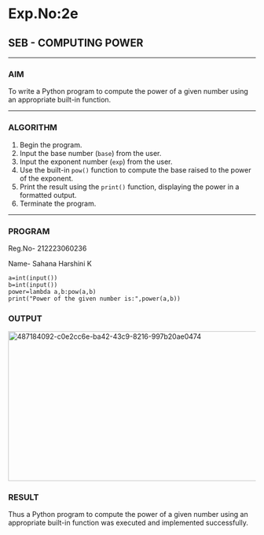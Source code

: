 # Exp.No:2e  
## SEB - COMPUTING POWER

---

### AIM  
To write a Python program to compute the power of a given number using an appropriate built-in function.

---

### ALGORITHM

1. Begin the program.  
2. Input the base number (`base`) from the user.  
3. Input the exponent number (`exp`) from the user.  
4. Use the built-in `pow()` function to compute the base raised to the power of the exponent.  
5. Print the result using the `print()` function, displaying the power in a formatted output.  
6. Terminate the program.

---

### PROGRAM

Reg.No- 212223060236

Name- Sahana Harshini K

```
a=int(input())
b=int(input())
power=lambda a,b:pow(a,b)
print("Power of the given number is:",power(a,b))
```
### OUTPUT

<img width="824" height="304" alt="487184092-c0e2cc6e-ba42-43c9-8216-997b20ae0474" src="https://github.com/user-attachments/assets/ae24cb3f-81ef-47ef-b784-899615f9e0ed" />

### RESULT

Thus a Python program to compute the power of a given number using an appropriate built-in function was executed and implemented successfully.
